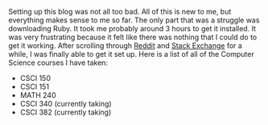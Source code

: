 Setting up this blog was not all too bad. All of this is new to me, but everything makes sense to me so far. The only part that was a struggle was downloading Ruby. It took me probably around 3 hours to get it installed. It was very frustrating because it felt like there was nothing that I could do to get it working. After scrolling through [Reddit](https://www.reddit.com/) and [Stack Exchange](https://stackexchange.com/) for a while, I was finally able to get it set up. Here is a list of all of the Computer Science courses I have taken:
* CSCI 150
* CSCI 151
* MATH 240
* CSCI 340 (currently taking)
* CSCI 382 (currently taking)